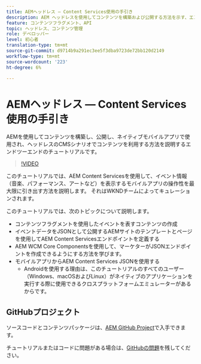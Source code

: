 ```yaml
---
title: AEMヘッドレス — Content Services使用の手引き
description: AEM ヘッドレスを使用してコンテンツを構築および公開する方法を示す、エンドツーエンドのチュートリアルです。
feature: コンテンツフラグメント、API
topic: ヘッドレス、コンテンツ管理
role: デベロッパー
level: 初心者
translation-type: tm+mt
source-git-commit: d9714b9a291ec3ee5f3dba9723de72bb120d2149
workflow-type: tm+mt
source-wordcount: '223'
ht-degree: 6%

---
```



# AEMヘッドレス — Content Services使用の手引き

AEMを使用してコンテンツを構築し、公開し、ネイティブモバイルアプリで使用され、ヘッドレスのCMSシナリオでコンテンツを利用する方法を説明するエンドツーエンドのチュートリアルです。

>[!VIDEO](https://video.tv.adobe.com/v/28315/?quality=12&learn=on)

このチュートリアルでは、AEM Content Servicesを使用して、イベント情報（音楽、パフォーマンス、アートなど）を表示するモバイルアプリの操作性を最大限に引き出す方法を説明します。 それはWKNDチームによってキュレーションされます。

このチュートリアルでは、次のトピックについて説明します。

* コンテンツフラグメントを使用したイベントを表すコンテンツの作成
* イベントデータをJSONとして公開するAEMサイトのテンプレートとページを使用してAEM Content Servicesエンドポイントを定義する
* AEM WCM Core Componentsを使用して、マーケターがJSONエンドポイントを作成できるようにする方法を学びます。
* モバイルアプリからAEM Content Services JSONを使用する
   * Androidを使用する理由は、このチュートリアルのすべてのユーザー（Windows、macOSおよびLinux）がネイティブのアプリケーションを実行する際に使用できるクロスプラットフォームエミュレーターがあるからです。

## GitHubプロジェクト

ソースコードとコンテンツパッケージは、[AEM GitHub Project](https://github.com/adobe/aem-guides-wknd-mobile)で入手できます。

チュートリアルまたはコードに問題がある場合は、[GitHubの問題](https://github.com/adobe/aem-guides-wknd-mobile/issues)を残してください。
